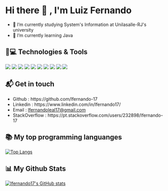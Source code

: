 <h1> Hi there 👋 , I'm Luiz Fernando </h1>
<!--
<img src="https://camo.githubusercontent.com/7d08574d56b05a00488df5f1b88815305865c5aba8dabcf4ffef917922a85d3b/68747470733a2f2f696d672e736869656c64732e696f2f62616467652f4353532d4578706572742d626c7565" alt="CSS" data-canonical-src="https://img.shields.io/badge/CSS-Expert-blue" style="max-width:100%;"> -->

- 🔭 I’m currently studying System's Information at Unilasalle-RJ's university
- 🌱 I’m currently learning Java
<h2> 🚀💻 Technologies & Tools </h2> 
<div style="display : inline ; margin-right: 30px">
<img src="https://img.shields.io/badge/Python-3776AB?style=for-the-badge&logo=python&logoColor=white" />   <img src="https://img.shields.io/badge/HTML5-E34F26?style=for-the-badge&logo=html5&logoColor=white" />   <img src="https://img.shields.io/badge/CSS-239120?&style=for-the-badge&logo=css3&logoColor=white" />  <img src="https://img.shields.io/badge/JavaScript-F7DF1E?style=for-the-badge&logo=javascript&logoColor=black" />   <img src="https://img.shields.io/badge/C-00599C?style=for-the-badge&logo=c&logoColor=white" />  <img src="https://img.shields.io/badge/Java-ED8B00?style=for-the-badge&logo=java&logoColor=white" /> <img src="https://img.shields.io/badge/MySQL-00000F?style=for-the-badge&logo=mysql&logoColor=white" />  <img src="https://img.shields.io/badge/Visual_Studio_Code-0078D4?style=for-the-badge&logo=visual%20studio%20code&logoColor=white" />  <img src="https://img.shields.io/badge/Microsoft_Word-2B579A?style=for-the-badge&logo=microsoft-word&logoColor=white" />
<img src="https://img.shields.io/badge/Microsoft_Excel-217346?style=for-the-badge&logo=microsoft-excel&logoColor=white" />
  </div>

<h2> 📬 Get in touch  </h2>

<ul>
<li> Github : https://github.com/lfernando-17 </li>
  <li> Linkedin : https://www.linkedin.com/in/lfernando17/ </li>
  <li> Email : <a href="">lfernandoleal17@gmail.com </li></a>
  <li> StackOverflow : https://pt.stackoverflow.com/users/232898/lfernando-17 </li>
</ul> 
<h2> 📚 My top programming languanges </h2> 

  [![Top Langs](https://github-readme-stats.vercel.app/api/top-langs/?username=lfernando-17&langs_count=8&layout=compact)](https://github.com/lfernando-17/github-readme-stats)
  
  
<h2> 📊 My Github Stats </h2>

[![lfernando17's GitHub stats](https://github-readme-stats.vercel.app/api?username=lfernando-17&show_icons=true&theme=highcontrast)](https://github.com/lfernando-17/github-readme-stats)


<!--
- 💬 Ask me about ...
- 📫 How to reach me: ...
- 😄 Pronouns: ...
- ⚡ Fun fact: ...
-->
